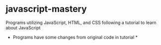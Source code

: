 # javascript-mastery
Programs utilizing JavaScript, HTML, and CSS following a tutorial to learn about JavaScript
* Programs have some changes from original code in tutorial *
